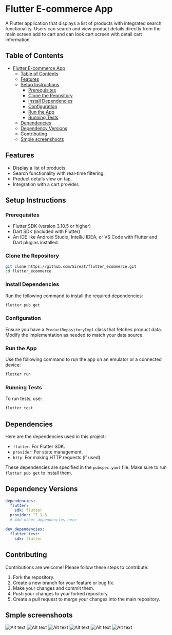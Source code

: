 # Flutter E-commerce App

A Flutter application that displays a list of products with integrated search functionality. Users can search and view product details directly from the main screen add to cart and can look cart screen with detail cart information.

## Table of Contents

- [Flutter E-commerce App](#flutter-e-commerce-app)
  - [Table of Contents](#table-of-contents)
  - [Features](#features)
  - [Setup Instructions](#setup-instructions)
    - [Prerequisites](#prerequisites)
    - [Clone the Repository](#clone-the-repository)
    - [Install Dependencies](#install-dependencies)
    - [Configuration](#configuration)
    - [Run the App](#run-the-app)
    - [Running Tests](#running-tests)
  - [Dependencies](#dependencies)
  - [Dependency Versions](#dependency-versions)
  - [Contributing](#contributing)
  - [Smple screenshoots](#smple-screenshoots)

## Features

- Display a list of products.
- Search functionality with real-time filtering.
- Product details view on tap.
- Integration with a cart provider.

## Setup Instructions

### Prerequisites

- Flutter SDK (version 3.10.5 or higher)
- Dart SDK (included with Flutter)
- An IDE like Android Studio, IntelliJ IDEA, or VS Code with Flutter and Dart plugins installed.

### Clone the Repository

```bash
git clone https://github.com/Sireat/flutter_ecommerce.git
cd flutter_ecommerce
```

### Install Dependencies

Run the following command to install the required dependencies:

```bash
flutter pub get
```

### Configuration

Ensure you have a `ProductRepositoryImpl` class that fetches product data. Modify the implementation as needed to match your data source.

### Run the App

Use the following command to run the app on an emulator or a connected device:

```bash
flutter run
```

### Running Tests

To run tests, use:

```bash
flutter test
```

## Dependencies

Here are the dependencies used in this project:

- `flutter`: For Flutter SDK.
- `provider`: For state management.
- `http`: For making HTTP requests (if used).

These dependencies are specified in the `pubspec.yaml` file. Make sure to run `flutter pub get` to install them.

## Dependency Versions

```yaml
dependencies:
  flutter:
    sdk: flutter
  provider: ^7.1.3
  # Add other dependencies here

dev_dependencies:
  flutter_test:
    sdk: flutter
```

## Contributing

Contributions are welcome! Please follow these steps to contribute:

1. Fork the repository.
2. Create a new branch for your feature or bug fix.
3. Make your changes and commit them.
4. Push your changes to your forked repository.
5. Create a pull request to merge your changes into the main repository.

## Smple screenshoots

![Alt text](./screenshoot/1.png)
![Alt text](./screenshoot/2.png)
![Alt text](./screenshoot/3.png)
![Alt text](./screenshoot/4.png)
![Alt text](./screenshoot/5.png)
![Alt text](./screenshoot/6.png)
